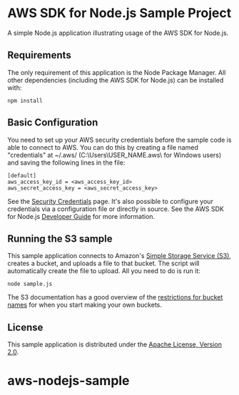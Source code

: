 # AWS SDK for Node.js Sample Project

A simple Node.js application illustrating usage of the AWS SDK for Node.js.

## Requirements

The only requirement of this application is the Node Package Manager. All other
dependencies (including the AWS SDK for Node.js) can be installed with:

    npm install

## Basic Configuration

You need to set up your AWS security credentials before the sample code is able
to connect to AWS. You can do this by creating a file named "credentials" at ~/.aws/
(C:\Users\USER_NAME\.aws\ for Windows users) and saving the following lines in the file:

    [default]
    aws_access_key_id = <aws_access_key_id>
    aws_secret_access_key = <aws_secret_access_key>

See the [Security Credentials](http://aws.amazon.com/security-credentials) page.
It's also possible to configure your credentials via a configuration file or
directly in source. See the AWS SDK for Node.js [Developer Guide](http://docs.aws.amazon.com/AWSJavaScriptSDK/guide/node-configuring.html)
for more information.

## Running the S3 sample

This sample application connects to Amazon's [Simple Storage Service (S3)](http://aws.amazon.com/s3),
creates a bucket, and uploads a file to that bucket. The script will automatically
create the file to upload. All you need to do is run it:

    node sample.js

The S3 documentation has a good overview of the [restrictions for bucket names](http://docs.aws.amazon.com/AmazonS3/latest/dev/BucketRestrictions.html)
for when you start making your own buckets.

## License

This sample application is distributed under the
[Apache License, Version 2.0](http://www.apache.org/licenses/LICENSE-2.0).

# aws-nodejs-sample
